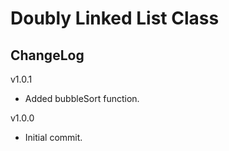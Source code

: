 # Doubly Linked List Class

## ChangeLog
v1.0.1
- Added bubbleSort function.

v1.0.0
- Initial commit.